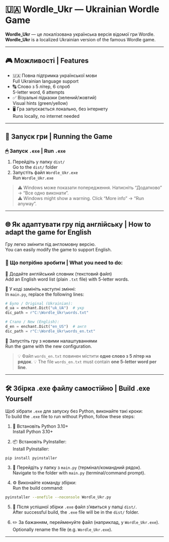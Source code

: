 # 🇺🇦 Wordle_Ukr — Ukrainian Wordle Game

**Wordle_Ukr** — це локалізована українська версія відомої гри Wordle.  
**Wordle_Ukr** is a localized Ukrainian version of the famous Wordle game.

---

## 🎮 Можливості | Features

- 🇺🇦 Повна підтримка української мови  
  Full Ukrainian language support  
- 🔠 Слово з 5 літер, 6 спроб  
  5-letter word, 6 attempts  
- ✅ Візуальні підказки (зелений/жовтий)  
  Visual hints (green/yellow)  
- 🖥 Гра запускається локально, без інтернету  
  Runs locally, no internet needed  

---

## 🚀 Запуск гри | Running the Game

### 🖱  Запуск `.exe` |  Run `.exe`

1. Перейдіть у папку `dist/`  
   Go to the `dist/` folder  
2. Запустіть файл `Wordle_Ukr.exe`  
   Run `Wordle_Ukr.exe`  

> ⚠️ Windows може показати попередження. Натисніть “Додатково” → “Все одно виконати”.  
> ⚠️ Windows might show a warning. Click “More info” → “Run anyway”.

---

## 🌐 Як адаптувати гру під англійську | How to adapt the game for English

Гру легко змінити під англомовну версію.  
You can easily modify the game to support English.

### 🔄 Що потрібно зробити | What you need to do:

📄 Додайте англійський словник (текстовий файл)        
Add an English word list (plain `.txt` file) with 5-letter words.


🧠 У коді замініть наступні змінні:  
   In `main.py`, replace the following lines:

```python
# Було / Original (Ukrainian):
d_ua = enchant.Dict("uk_UA")  # укр
dic_path = r"C:\Wordle_Ukr\words.txt"
```

```python
# Стало / New (English):
d_en = enchant.Dict("en_US")  # англ
dic_path = r"C:\Wordle_Ukr\words_en.txt"
```

🔁 Запустіть гру з новими налаштуваннями  
   Run the game with the new configuration.

> 💡 Файл `words_en.txt` повинен містити **одне слово з 5 літер на рядок**.
> 💡 The file `words_en.txt` must contain **one 5-letter word per line**.

---

## 🛠 Збірка .exe файлу самостійно | Build .exe Yourself

Щоб зібрати `.exe` для запуску без Python, виконайте такі кроки:  
To build the `.exe` file to run without Python, follow these steps:

1. 🐍 Встановіть Python 3.10+  
   Install Python 3.10+

2. 📦 Встановіть PyInstaller:  
   Install PyInstaller:

```bash
pip install pyinstaller
```

3. 📂 Перейдіть у папку з `main.py` (термінал/командний рядок).   
   Navigate to the folder with `main.py` (terminal/command prompt).

4. ⚙️ Виконайте команду збірки:  
   Run the build command:

```bash
pyinstaller --onefile --noconsole Wordle_Ukr.py
```

5. 📁 Після успішної збірки `.exe` файл з’явиться у папці `dist/`.   
   After successful build, the `.exe` file will be in the `dist/` folder.

6. ✏️ За бажанням, перейменуйте файл (наприклад, у `Wordle_Ukr.exe`).   
   Optionally rename the file (e.g. `Wordle_Ukr.exe`).

---

